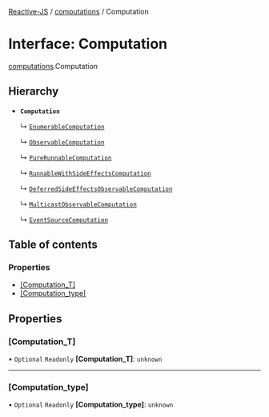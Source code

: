 [Reactive-JS](../README.md) / [computations](../modules/computations.md) / Computation

# Interface: Computation

[computations](../modules/computations.md).Computation

## Hierarchy

- **`Computation`**

  ↳ [`EnumerableComputation`](collections_Enumerable.EnumerableComputation.md)

  ↳ [`ObservableComputation`](concurrent_Observable.ObservableComputation.md)

  ↳ [`PureRunnableComputation`](concurrent_Observable.PureRunnableComputation.md)

  ↳ [`RunnableWithSideEffectsComputation`](concurrent_Observable.RunnableWithSideEffectsComputation.md)

  ↳ [`DeferredSideEffectsObservableComputation`](concurrent_Observable.DeferredSideEffectsObservableComputation.md)

  ↳ [`MulticastObservableComputation`](concurrent_Observable.MulticastObservableComputation.md)

  ↳ [`EventSourceComputation`](events_EventSource.EventSourceComputation.md)

## Table of contents

### Properties

- [[Computation\_T]](computations.Computation.md#[computation_t])
- [[Computation\_type]](computations.Computation.md#[computation_type])

## Properties

### [Computation\_T]

• `Optional` `Readonly` **[Computation\_T]**: `unknown`

___

### [Computation\_type]

• `Optional` `Readonly` **[Computation\_type]**: `unknown`
